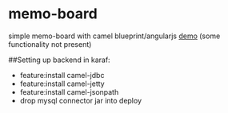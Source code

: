 # memo-board
simple memo-board with camel blueprint/angularjs
[demo](http://www.lindqvist.kim/memo-app/#/) (some functionality not present)

##Setting up backend in karaf:

* feature:install camel-jdbc
* feature:install camel-jetty
* feature:install camel-jsonpath
* drop mysql connector jar into deploy
